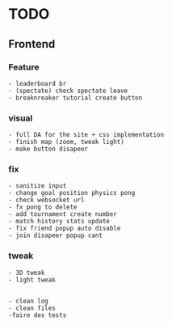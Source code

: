 

# TODO



## Frontend


 ### Feature

    - leaderboard br
    - (spectate) check spectate leave
    - breaknreaker tutorial create button

 ### visual
    - full DA for the site + css implementation
    - finish map (zoom, tweak light)
    - make button disapeer


 ### fix
    - sanitize input
    - change goal position physics pong
    - check websocket url
    - fx pong to delete
    - add tournament create number
    - match history stats update 
    - fix friend popup auto disable
    - join disapeer popup cant

### tweak
    - 3D tweak
    - light tweak


    - clean log
    - clean files
    -faire des tests
